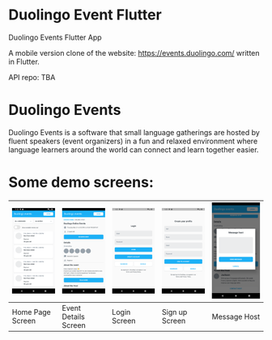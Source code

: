 # Duolingo Event Flutter

Duolingo Events Flutter App

A mobile version clone of the website: https://events.duolingo.com/ written in Flutter.

API repo: TBA


# Duolingo Events
Duolingo Events is a software that small language gatherings are hosted by fluent speakers (event organizers) in a fun and relaxed environment where language learners around the world can connect and learn together easier.

# Some demo screens:
| <img src="https://github.com/nguyenquan123vn/duolingo_event_flutter/blob/master/assets/Screenshot/Home.png" width="200"> | <img src="https://github.com/nguyenquan123vn/duolingo_event_flutter/blob/master/assets/Screenshot/EventDetail.png" width="200"> | <img src="https://github.com/nguyenquan123vn/duolingo_event_flutter/blob/master/assets/Screenshot/LogIn.png" width="200"> | <img src="https://github.com/nguyenquan123vn/duolingo_event_flutter/blob/master/assets/Screenshot/SignUp.png" width="200"> | <img src="https://github.com/nguyenquan123vn/duolingo_event_flutter/blob/master/assets/Screenshot/Modal.png" width="200"> |
| --- | --- | --- | --- | --- |
| Home Page Screen | Event Details Screen | Login Screen | Sign up Screen | Message Host |
